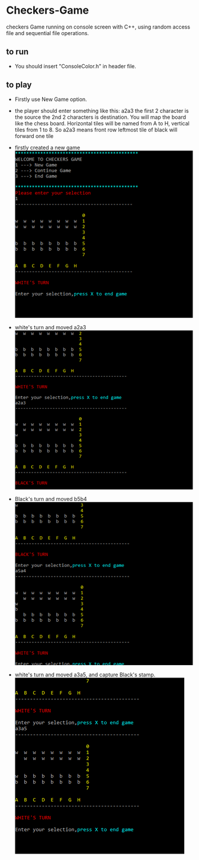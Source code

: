# Checkers-Game
checkers Game running on console screen with C++, using random access file and sequential file operations.



## to run
- You should insert "ConsoleColor.h" in header file. 
## to play
- Firstly use New Game option.
- the player should enter something like this: a2a3 the first 2 character is the source the 2nd 2 characters is destination. You will map the board like the chess board. Horizontal tiles will be named from A to H, vertical tiles from 1 to 8. So  a2a3 means front row leftmost tile of black will forward one tile

- firstly created a new game
![first](1.png)

- white's turn and moved a2a3 
![second](2.png)

- Black's turn and moved b5b4 
![second](3.png)

- white's turn and moved a3a5, and capture Black's stamp. 
![second](4.png)